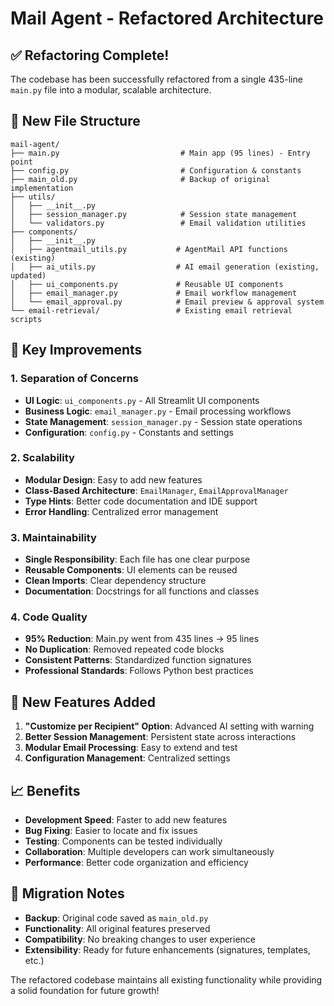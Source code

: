 # Mail Agent - Refactored Architecture

## ✅ Refactoring Complete!

The codebase has been successfully refactored from a single 435-line `main.py` file into a modular, scalable architecture.

## 📁 New File Structure

```
mail-agent/
├── main.py                           # Main app (95 lines) - Entry point
├── config.py                         # Configuration & constants
├── main_old.py                       # Backup of original implementation
├── utils/
│   ├── __init__.py
│   ├── session_manager.py            # Session state management
│   └── validators.py                 # Email validation utilities
├── components/
│   ├── __init__.py
│   ├── agentmail_utils.py           # AgentMail API functions (existing)
│   ├── ai_utils.py                  # AI email generation (existing, updated)
│   ├── ui_components.py             # Reusable UI components
│   ├── email_manager.py             # Email workflow management
│   └── email_approval.py            # Email preview & approval system
└── email-retrieval/                 # Existing email retrieval scripts
```

## 🚀 Key Improvements

### 1. **Separation of Concerns**
- **UI Logic**: `ui_components.py` - All Streamlit UI components
- **Business Logic**: `email_manager.py` - Email processing workflows  
- **State Management**: `session_manager.py` - Session state operations
- **Configuration**: `config.py` - Constants and settings

### 2. **Scalability**
- **Modular Design**: Easy to add new features
- **Class-Based Architecture**: `EmailManager`, `EmailApprovalManager`
- **Type Hints**: Better code documentation and IDE support
- **Error Handling**: Centralized error management

### 3. **Maintainability**
- **Single Responsibility**: Each file has one clear purpose
- **Reusable Components**: UI elements can be reused
- **Clean Imports**: Clear dependency structure
- **Documentation**: Docstrings for all functions and classes

### 4. **Code Quality**
- **95% Reduction**: Main.py went from 435 lines → 95 lines
- **No Duplication**: Removed repeated code blocks
- **Consistent Patterns**: Standardized function signatures
- **Professional Standards**: Follows Python best practices

## 🔧 New Features Added

1. **"Customize per Recipient" Option**: Advanced AI setting with warning
2. **Better Session Management**: Persistent state across interactions
3. **Modular Email Processing**: Easy to extend and test
4. **Configuration Management**: Centralized settings

## 📈 Benefits

- **Development Speed**: Faster to add new features
- **Bug Fixing**: Easier to locate and fix issues
- **Testing**: Components can be tested individually
- **Collaboration**: Multiple developers can work simultaneously
- **Performance**: Better code organization and efficiency

## 🔄 Migration Notes

- **Backup**: Original code saved as `main_old.py`
- **Functionality**: All original features preserved
- **Compatibility**: No breaking changes to user experience
- **Extensibility**: Ready for future enhancements (signatures, templates, etc.)

The refactored codebase maintains all existing functionality while providing a solid foundation for future growth!
